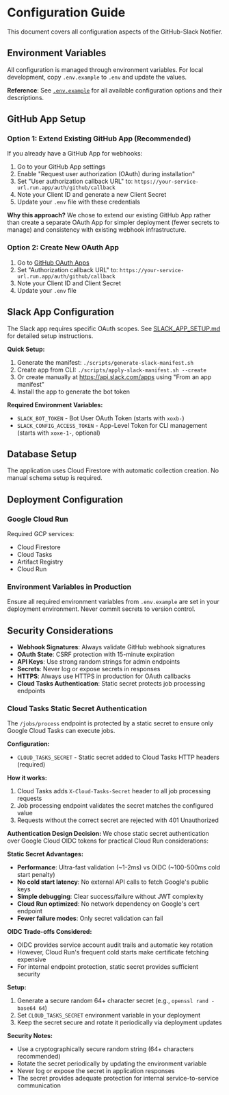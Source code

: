 # Configuration Guide

This document covers all configuration aspects of the GitHub-Slack Notifier.

## Environment Variables

All configuration is managed through environment variables. For local development, copy `.env.example` to `.env` and update the values.

**Reference**: See [`.env.example`](../.env.example) for all available configuration options and their descriptions.

## GitHub App Setup

### Option 1: Extend Existing GitHub App (Recommended)

If you already have a GitHub App for webhooks:

1. Go to your GitHub App settings
2. Enable "Request user authorization (OAuth) during installation" 
3. Set "User authorization callback URL" to: `https://your-service-url.run.app/auth/github/callback`
4. Note your Client ID and generate a new Client Secret
5. Update your `.env` file with these credentials

**Why this approach?** We chose to extend our existing GitHub App rather than create a separate OAuth App for simpler deployment (fewer secrets to manage) and consistency with existing webhook infrastructure.

### Option 2: Create New OAuth App

1. Go to [GitHub OAuth Apps](https://github.com/settings/applications/new)
2. Set "Authorization callback URL" to: `https://your-service-url.run.app/auth/github/callback`
3. Note your Client ID and Client Secret
4. Update your `.env` file

## Slack App Configuration

The Slack app requires specific OAuth scopes. See [SLACK_APP_SETUP.md](./SLACK_APP_SETUP.md) for detailed setup instructions.

**Quick Setup:**
1. Generate the manifest: `./scripts/generate-slack-manifest.sh`
2. Create app from CLI: `./scripts/apply-slack-manifest.sh --create`
3. Or create manually at https://api.slack.com/apps using "From an app manifest"
4. Install the app to generate the bot token

**Required Environment Variables:**
- `SLACK_BOT_TOKEN` - Bot User OAuth Token (starts with `xoxb-`)
- `SLACK_CONFIG_ACCESS_TOKEN` - App-Level Token for CLI management (starts with `xoxe-1-`, optional)

## Database Setup

The application uses Cloud Firestore with automatic collection creation. No manual schema setup is required.

## Deployment Configuration

### Google Cloud Run

Required GCP services:
- Cloud Firestore
- Cloud Tasks  
- Artifact Registry
- Cloud Run

### Environment Variables in Production

Ensure all required environment variables from `.env.example` are set in your deployment environment. Never commit secrets to version control.

## Security Considerations

- **Webhook Signatures**: Always validate GitHub webhook signatures
- **OAuth State**: CSRF protection with 15-minute expiration
- **API Keys**: Use strong random strings for admin endpoints
- **Secrets**: Never log or expose secrets in responses
- **HTTPS**: Always use HTTPS in production for OAuth callbacks
- **Cloud Tasks Authentication**: Static secret protects job processing endpoints

### Cloud Tasks Static Secret Authentication

The `/jobs/process` endpoint is protected by a static secret to ensure only Google Cloud Tasks can execute jobs.

**Configuration:**
- `CLOUD_TASKS_SECRET` - Static secret added to Cloud Tasks HTTP headers (required)

**How it works:**
1. Cloud Tasks adds `X-Cloud-Tasks-Secret` header to all job processing requests
2. Job processing endpoint validates the secret matches the configured value
3. Requests without the correct secret are rejected with 401 Unauthorized

**Authentication Design Decision:**
We chose static secret authentication over Google Cloud OIDC tokens for practical Cloud Run considerations:

**Static Secret Advantages:**
- **Performance**: Ultra-fast validation (~1-2ms) vs OIDC (~100-500ms cold start penalty)
- **No cold start latency**: No external API calls to fetch Google's public keys
- **Simple debugging**: Clear success/failure without JWT complexity
- **Cloud Run optimized**: No network dependency on Google's cert endpoint
- **Fewer failure modes**: Only secret validation can fail

**OIDC Trade-offs Considered:**
- OIDC provides service account audit trails and automatic key rotation
- However, Cloud Run's frequent cold starts make certificate fetching expensive
- For internal endpoint protection, static secret provides sufficient security

**Setup:**
1. Generate a secure random 64+ character secret (e.g., `openssl rand -base64 64`)
2. Set `CLOUD_TASKS_SECRET` environment variable in your deployment
3. Keep the secret secure and rotate it periodically via deployment updates

**Security Notes:**
- Use a cryptographically secure random string (64+ characters recommended)
- Rotate the secret periodically by updating the environment variable
- Never log or expose the secret in application responses
- The secret provides adequate protection for internal service-to-service communication